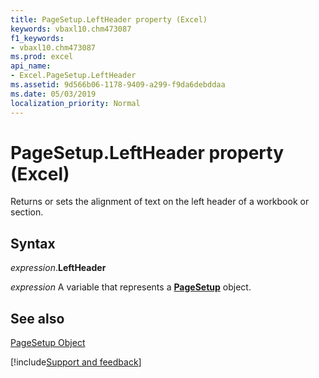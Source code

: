 ```yaml
---
title: PageSetup.LeftHeader property (Excel)
keywords: vbaxl10.chm473087
f1_keywords:
- vbaxl10.chm473087
ms.prod: excel
api_name:
- Excel.PageSetup.LeftHeader
ms.assetid: 9d566b06-1178-9409-a299-f9da6debddaa
ms.date: 05/03/2019
localization_priority: Normal
---
```



# PageSetup.LeftHeader property (Excel)

Returns or sets the alignment of text on the left header of a workbook or section.


## Syntax

_expression_.**LeftHeader**

_expression_ A variable that represents a **[PageSetup](Excel.PageSetup.md)** object.


## See also


[PageSetup Object](Excel.PageSetup.md)

[!include[Support and feedback](~/includes/feedback-boilerplate.md)]